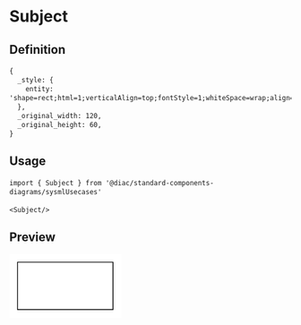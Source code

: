 # Subject

## Definition

```
{
  _style: { 
    entity: 'shape=rect;html=1;verticalAlign=top;fontStyle=1;whiteSpace=wrap;align=center;',
  },
  _original_width: 120,
  _original_height: 60,
}
```

## Usage

```
import { Subject } from '@diac/standard-components-diagrams/sysmlUsecases'

<Subject/>
```

## Preview

<img src="./subject.png" width="200"/>
